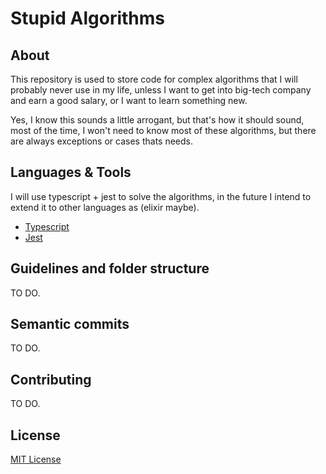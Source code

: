 # Stupid Algorithms

## About

This repository is used to store code for complex algorithms that I will probably never use in my life, unless I want to get into big-tech company and earn a good salary, or I want to learn something new.

Yes, I know this sounds a little arrogant, but that's how it should sound, most of the time, I won't need to know most of these algorithms, but there are always exceptions or cases thats needs.

## Languages & Tools

I will use typescript + jest to solve the algorithms, in the future I intend to extend it to other languages as ​​(elixir maybe).

- [Typescript](https://www.typescriptlang.org/)
- [Jest](https://jestjs.io/pt-BR/)

## Guidelines and folder structure

TO DO.

## Semantic commits

TO DO.

## Contributing

TO DO.

## License

[MIT License](./LICENSE)
